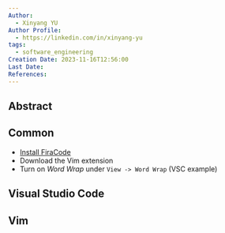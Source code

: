 ```yaml
---
Author:
  - Xinyang YU
Author Profile:
  - https://linkedin.com/in/xinyang-yu
tags:
  - software_engineering
Creation Date: 2023-11-16T12:56:00
Last Date: 
References:
---
```

## Abstract



## Common
- [Install FiraCode](https://github.com/tonsky/FiraCode/wiki/VS-Code-Instructions)
- Download the Vim extension
- Turn on *Word Wrap* under `View -> Word Wrap` (VSC example)

## Visual Studio Code


## Vim
```

```
